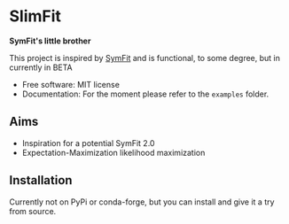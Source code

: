 SlimFit
=======


**SymFit's little brother**


This project is inspired by [SymFit](https://github.com/tBuLi/symfit) and is functional, to some degree, but in currently in BETA

* Free software: MIT license
* Documentation: For the moment please refer to the `examples` folder.


Aims
----

* Inspiration for a potential SymFit 2.0
* Expectation-Maximization likelihood maximization

Installation
------------

Currently not on PyPi or conda-forge, but you can install and give it a try from source.
